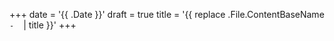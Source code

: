 +++
date = '{{ .Date }}'
draft = true
title = '{{ replace .File.ContentBaseName `-` ` ` | title }}'
+++